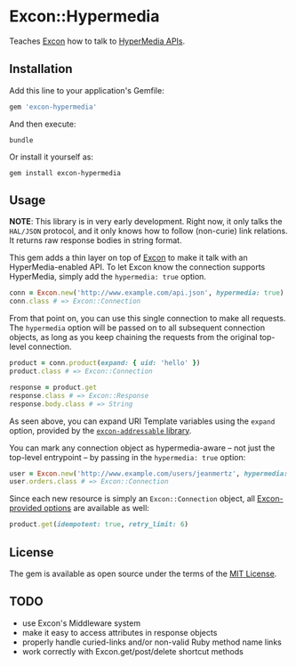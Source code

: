 # Excon::Hypermedia

Teaches [Excon][] how to talk to [HyperMedia APIs][hypermedia].

## Installation

Add this line to your application's Gemfile:

```ruby
gem 'excon-hypermedia'
```

And then execute:

```shell
bundle
```

Or install it yourself as:

```shell
gem install excon-hypermedia
```

## Usage

**NOTE**: This library is in very early development. Right now, it only talks
the `HAL/JSON` protocol, and it only knows how to follow (non-curie) link
relations. It returns raw response bodies in string format.

This gem adds a thin layer on top of [Excon][excon] to make it talk with an
HyperMedia-enabled API. To let Excon know the connection supports HyperMedia,
simply add the `hypermedia: true` option.

```ruby
conn = Excon.new('http://www.example.com/api.json', hypermedia: true)
conn.class # => Excon::Connection
```

From that point on, you can use this single connection to make all requests. The
`hypermedia` option will be passed on to all subsequent connection objects, as
long as you keep chaining the requests from the original top-level connection.

```ruby
product = conn.product(expand: { uid: 'hello' })
product.class # => Excon::Connection

response = product.get
response.class # => Excon::Response
response.body.class # => String
```

As seen above, you can expand URI Template variables using the `expand` option,
provided by the [`excon-addressable` library][excon-addressable].

You can mark any connection object as hypermedia-aware – not just the top-level
entrypoint – by passing in the `hypermedia: true` option:

```ruby
user = Excon.new('http://www.example.com/users/jeanmertz', hypermedia: true)
user.orders.class # => Excon::Connection
```

Since each new resource is simply an `Excon::Connection` object, all
[Excon-provided options][options] are available as well:

```ruby
product.get(idempotent: true, retry_limit: 6)
```

## License

The gem is available as open source under the terms of the [MIT License](http://opensource.org/licenses/MIT).

## TODO

* use Excon's Middleware system
* make it easy to access attributes in response objects
* properly handle curied-links and/or non-valid Ruby method name links
* work correctly with Excon.get/post/delete shortcut methods

[excon]: https://github.com/excon/excon
[hypermedia]: https://en.wikipedia.org/wiki/HATEOAS
[excon-addressable]: https://github.com/JeanMertz/excon-addressable
[options]: https://github.com/excon/excon#options
